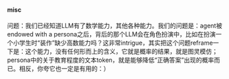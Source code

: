 #### misc
问题：我们已经知道LLM有了数学能力，其他各种能力。我们的问题是：agent被endowed with a persona之后，背后的那个LLM会在角色扮演中，比如在扮演一个小学生时“装作”缺少高数能力吗？这非常intrigue，其实把这个问题reframe一下是：这个能力，没有任何形而上的含义，它就是概率的结果，就是图灵模仿；persona中的关于教育程度的文本token，就是能够降低“正确答案”出现的概率而已。相反，你夸它也一定是有用的：）